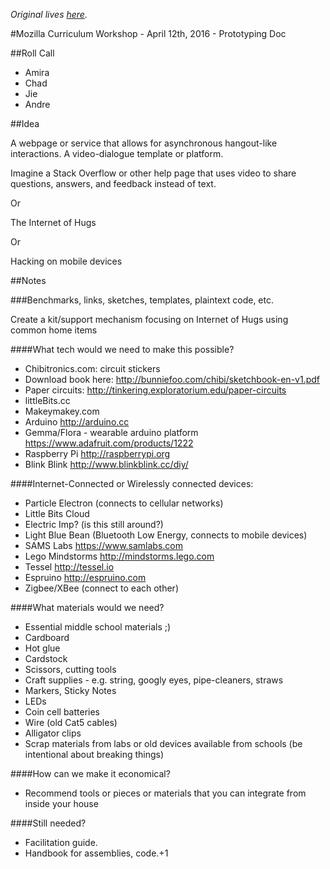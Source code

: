 *Original lives [here](https://docs.google.com/document/d/1FefSUsTG348KjvTRvynLmlw-jz74c_DBHtflcI0EVyo/edit).*

#Mozilla Curriculum Workshop - April 12th, 2016 - Prototyping Doc

##Roll Call
 
- Amira
- Chad
- Jie
- Andre

##Idea

A webpage or service that allows for asynchronous hangout-like interactions. A video-dialogue template or platform. 

Imagine a Stack Overflow or other help page that uses video to share questions, answers, and feedback instead of text.

Or

The Internet of Hugs

Or

Hacking on mobile devices

##Notes

###Benchmarks, links, sketches, templates, plaintext code, etc.

Create a kit/support mechanism focusing on Internet of Hugs using common home items

####What tech would we need to make this possible?
- Chibitronics.com: circuit stickers
- Download book here: http://bunniefoo.com/chibi/sketchbook-en-v1.pdf
- Paper circuits: http://tinkering.exploratorium.edu/paper-circuits 
- littleBits.cc
- Makeymakey.com
- Arduino http://arduino.cc
- Gemma/Flora - wearable arduino platform https://www.adafruit.com/products/1222
- Raspberry Pi http://raspberrypi.org
- Blink Blink http://www.blinkblink.cc/diy/

####Internet-Connected or Wirelessly connected devices:
- Particle Electron (connects to cellular networks)
- Little Bits Cloud
- Electric Imp? (is this still around?)
- Light Blue Bean (Bluetooth Low Energy, connects to mobile devices)
- SAMS Labs https://www.samlabs.com
- Lego Mindstorms http://mindstorms.lego.com
- Tessel http://tessel.io
- Espruino http://espruino.com
- Zigbee/XBee (connect to each other)

####What materials would we need?
- Essential middle school materials ;)
- Cardboard
- Hot glue
- Cardstock
- Scissors, cutting tools
- Craft supplies - e.g. string, googly eyes, pipe-cleaners, straws
- Markers, Sticky Notes
- LEDs
- Coin cell batteries
- Wire (old Cat5 cables)
- Alligator clips
- Scrap materials from labs or old devices available from schools (be intentional about breaking things)

####How can we make it economical?
- Recommend tools or pieces or materials that you can integrate from inside your house

####Still needed?
- Facilitation guide.
- Handbook for assemblies, code.+1

